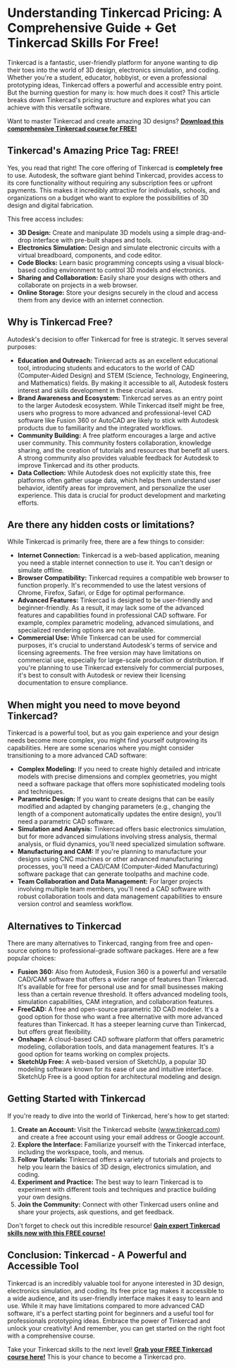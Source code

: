 # Understanding Tinkercad Pricing: A Comprehensive Guide + Get Tinkercad Skills For Free!

Tinkercad is a fantastic, user-friendly platform for anyone wanting to dip their toes into the world of 3D design, electronics simulation, and coding.  Whether you're a student, educator, hobbyist, or even a professional prototyping ideas, Tinkercad offers a powerful and accessible entry point. But the burning question for many is: how much does it cost?  This article breaks down Tinkercad's pricing structure and explores what you can achieve with this versatile software.

Want to master Tinkercad and create amazing 3D designs? **[Download this comprehensive Tinkercad course for FREE!](https://udemywork.com/tinkercad-pricing)**

## Tinkercad's Amazing Price Tag: FREE!

Yes, you read that right! The core offering of Tinkercad is **completely free** to use.  Autodesk, the software giant behind Tinkercad, provides access to its core functionality without requiring any subscription fees or upfront payments. This makes it incredibly attractive for individuals, schools, and organizations on a budget who want to explore the possibilities of 3D design and digital fabrication.

This free access includes:

*   **3D Design:**  Create and manipulate 3D models using a simple drag-and-drop interface with pre-built shapes and tools.
*   **Electronics Simulation:** Design and simulate electronic circuits with a virtual breadboard, components, and code editor.
*   **Code Blocks:**  Learn basic programming concepts using a visual block-based coding environment to control 3D models and electronics.
*   **Sharing and Collaboration:**  Easily share your designs with others and collaborate on projects in a web browser.
*   **Online Storage:** Store your designs securely in the cloud and access them from any device with an internet connection.

## Why is Tinkercad Free?

Autodesk's decision to offer Tinkercad for free is strategic.  It serves several purposes:

*   **Education and Outreach:** Tinkercad acts as an excellent educational tool, introducing students and educators to the world of CAD (Computer-Aided Design) and STEM (Science, Technology, Engineering, and Mathematics) fields. By making it accessible to all, Autodesk fosters interest and skills development in these crucial areas.
*   **Brand Awareness and Ecosystem:** Tinkercad serves as an entry point to the larger Autodesk ecosystem. While Tinkercad itself might be free, users who progress to more advanced and professional-level CAD software like Fusion 360 or AutoCAD are likely to stick with Autodesk products due to familiarity and the integrated workflows.
*   **Community Building:** A free platform encourages a large and active user community. This community fosters collaboration, knowledge sharing, and the creation of tutorials and resources that benefit all users.  A strong community also provides valuable feedback for Autodesk to improve Tinkercad and its other products.
*   **Data Collection:**  While Autodesk does not explicitly state this, free platforms often gather usage data, which helps them understand user behavior, identify areas for improvement, and personalize the user experience.  This data is crucial for product development and marketing efforts.

## Are there any hidden costs or limitations?

While Tinkercad is primarily free, there are a few things to consider:

*   **Internet Connection:** Tinkercad is a web-based application, meaning you need a stable internet connection to use it. You can't design or simulate offline.
*   **Browser Compatibility:** Tinkercad requires a compatible web browser to function properly.  It's recommended to use the latest versions of Chrome, Firefox, Safari, or Edge for optimal performance.
*   **Advanced Features:** Tinkercad is designed to be user-friendly and beginner-friendly. As a result, it may lack some of the advanced features and capabilities found in professional CAD software. For example, complex parametric modeling, advanced simulations, and specialized rendering options are not available.
*   **Commercial Use:**  While Tinkercad can be used for commercial purposes, it's crucial to understand Autodesk's terms of service and licensing agreements.  The free version may have limitations on commercial use, especially for large-scale production or distribution.  If you're planning to use Tinkercad extensively for commercial purposes, it's best to consult with Autodesk or review their licensing documentation to ensure compliance.

## When might you need to move beyond Tinkercad?

Tinkercad is a powerful tool, but as you gain experience and your design needs become more complex, you might find yourself outgrowing its capabilities.  Here are some scenarios where you might consider transitioning to a more advanced CAD software:

*   **Complex Modeling:** If you need to create highly detailed and intricate models with precise dimensions and complex geometries, you might need a software package that offers more sophisticated modeling tools and techniques.
*   **Parametric Design:** If you want to create designs that can be easily modified and adapted by changing parameters (e.g., changing the length of a component automatically updates the entire design), you'll need a parametric CAD software.
*   **Simulation and Analysis:** Tinkercad offers basic electronics simulation, but for more advanced simulations involving stress analysis, thermal analysis, or fluid dynamics, you'll need specialized simulation software.
*   **Manufacturing and CAM:** If you're planning to manufacture your designs using CNC machines or other advanced manufacturing processes, you'll need a CAD/CAM (Computer-Aided Manufacturing) software package that can generate toolpaths and machine code.
*   **Team Collaboration and Data Management:** For larger projects involving multiple team members, you'll need a CAD software with robust collaboration tools and data management capabilities to ensure version control and seamless workflow.

## Alternatives to Tinkercad

There are many alternatives to Tinkercad, ranging from free and open-source options to professional-grade software packages. Here are a few popular choices:

*   **Fusion 360:**  Also from Autodesk, Fusion 360 is a powerful and versatile CAD/CAM software that offers a wider range of features than Tinkercad.  It's available for free for personal use and for small businesses making less than a certain revenue threshold.  It offers advanced modeling tools, simulation capabilities, CAM integration, and collaboration features.
*   **FreeCAD:**  A free and open-source parametric 3D CAD modeler. It's a good option for those who want a free alternative with more advanced features than Tinkercad. It has a steeper learning curve than Tinkercad, but offers great flexibility.
*   **Onshape:** A cloud-based CAD software platform that offers parametric modeling, collaboration tools, and data management features. It's a good option for teams working on complex projects.
*   **SketchUp Free:** A web-based version of SketchUp, a popular 3D modeling software known for its ease of use and intuitive interface. SketchUp Free is a good option for architectural modeling and design.

## Getting Started with Tinkercad

If you're ready to dive into the world of Tinkercad, here's how to get started:

1.  **Create an Account:** Visit the Tinkercad website (www.tinkercad.com) and create a free account using your email address or Google account.
2.  **Explore the Interface:**  Familiarize yourself with the Tinkercad interface, including the workspace, tools, and menus.
3.  **Follow Tutorials:** Tinkercad offers a variety of tutorials and projects to help you learn the basics of 3D design, electronics simulation, and coding.
4.  **Experiment and Practice:** The best way to learn Tinkercad is to experiment with different tools and techniques and practice building your own designs.
5.  **Join the Community:** Connect with other Tinkercad users online and share your projects, ask questions, and get feedback.

Don't forget to check out this incredible resource! **[Gain expert Tinkercad skills now with this FREE course!](https://udemywork.com/tinkercad-pricing)**

## Conclusion: Tinkercad - A Powerful and Accessible Tool

Tinkercad is an incredibly valuable tool for anyone interested in 3D design, electronics simulation, and coding. Its free price tag makes it accessible to a wide audience, and its user-friendly interface makes it easy to learn and use. While it may have limitations compared to more advanced CAD software, it's a perfect starting point for beginners and a useful tool for professionals prototyping ideas. Embrace the power of Tinkercad and unlock your creativity! And remember, you can get started on the right foot with a comprehensive course.

Take your Tinkercad skills to the next level! **[Grab your FREE Tinkercad course here!](https://udemywork.com/tinkercad-pricing)** This is your chance to become a Tinkercad pro.
